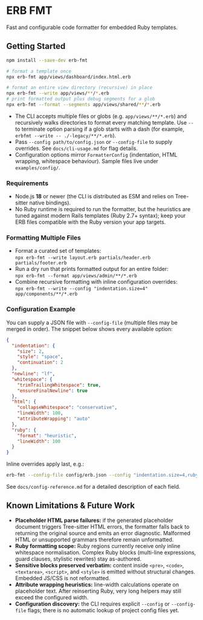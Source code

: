 # ERB FMT

Fast and configurable code formatter for embedded Ruby templates.

## Getting Started

```sh
npm install --save-dev erb-fmt

# format a template once
npx erb-fmt app/views/dashboard/index.html.erb

# format an entire view directory (recursive) in place
npx erb-fmt --write app/views/**/*.erb
# print formatted output plus debug segments for a glob
npx erb-fmt --format --segments app/views/shared/**/*.erb
```

- The CLI accepts multiple files or globs (e.g. `app/views/**/*.erb`) and
  recursively walks directories to format every matching template. Use `--` to
  terminate option parsing if a glob starts with a dash (for example,
  `erbfmt --write -- ./-legacy/**/*.erb`).
- Pass `--config path/to/config.json` or `--config-file` to supply overrides. See
  `docs/cli-usage.md` for flag details.
- Configuration options mirror `FormatterConfig` (indentation, HTML wrapping,
  whitespace behaviour). Sample files live under `examples/config/`.

### Requirements
- Node.js **18** or newer (the CLI is distributed as ESM and relies on
  Tree-sitter native bindings).
- No Ruby runtime is required to run the formatter, but the heuristics are
  tuned against modern Rails templates (Ruby 2.7+ syntax); keep your ERB files
  compatible with the Ruby version your app targets.

### Formatting Multiple Files
- Format a curated set of templates:  
  `npx erb-fmt --write layout.erb partials/header.erb partials/footer.erb`
- Run a dry run that prints formatted output for an entire folder:  
  `npx erb-fmt --format app/views/admin/**/*.erb`
- Combine recursive formatting with inline configuration overrides:  
  `npx erb-fmt --write --config "indentation.size=4" app/components/**/*.erb`

### Configuration Example
You can supply a JSON file with `--config-file` (multiple files may be merged in
order). The snippet below shows every available option:

```json
{
  "indentation": {
    "size": 2,
    "style": "space",
    "continuation": 2
  },
  "newline": "lf",
  "whitespace": {
    "trimTrailingWhitespace": true,
    "ensureFinalNewline": true
  },
  "html": {
    "collapseWhitespace": "conservative",
    "lineWidth": 100,
    "attributeWrapping": "auto"
  },
  "ruby": {
    "format": "heuristic",
    "lineWidth": 100
  }
}
```

Inline overrides apply last, e.g.:

```sh
erb-fmt --config-file config/erb.json --config "indentation.size=4,ruby.format='none'" app/views/**/*.erb
```

See `docs/config-reference.md` for a detailed description of each field.

## Known Limitations & Future Work

- **Placeholder HTML parse failures:** if the generated placeholder document
  triggers Tree-sitter HTML errors, the formatter falls back to returning the
  original source and emits an error diagnostic. Malformed HTML or unsupported
  grammars therefore remain unformatted.
- **Ruby formatting scope:** Ruby regions currently receive only inline
  whitespace normalisation. Complex Ruby blocks (multi-line expressions, guard
  clauses, stylistic rewrites) stay as-authored. 
- **Sensitive blocks preserved verbatim:** content inside `<pre>`, `<code>`,
  `<textarea>`, `<script>`, and `<style>` is emitted without structural changes.
  Embedded JS/CSS is not reformatted.
- **Attribute wrapping heuristics:** line-width calculations operate on
  placeholder text. After reinserting Ruby, very long helpers may still exceed
  the configured width.
- **Configuration discovery:** the CLI requires explicit `--config` or
  `--config-file` flags; there is no automatic lookup of project config files
  yet.
